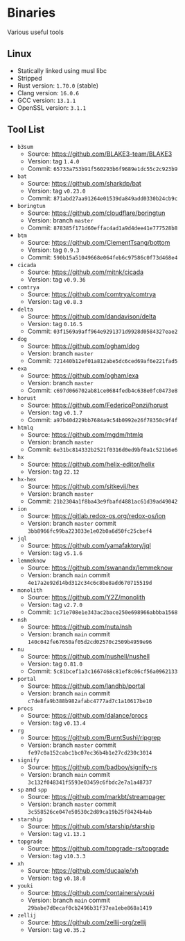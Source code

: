 # Binaries

Various useful tools

## Linux

- Statically linked using musl libc
- Stripped
- Rust version: `1.70.0` (stable)
- Clang version: `16.0.6`
- GCC version: `13.1.1`
- OpenSSL version: `3.1.1`

## Tool List

- `b3sum`
  - Source: https://github.com/BLAKE3-team/BLAKE3
  - Version: tag `1.4.0`
  - Commit: `65733a753b91f560293b6f9689e1dc55c2c923b9`
- `bat`
  - Source: https://github.com/sharkdp/bat
  - Version: tag `v0.23.0`
  - Commit: `871abd27aa91264e01539da849add0330b24cb9c`
- `boringtun`
  - Source: https://github.com/cloudflare/boringtun
  - Version: branch `master`
  - Commit: `878385f171d60effac4ad1a9d4dee41e777528b8`
- `btm`
  - Source: https://github.com/ClementTsang/bottom
  - Version: tag `0.9.3`
  - Commit: `590b15a51049668e064feb6c97586c0f73d468e4`
- `cicada`
  - Source: https://github.com/mitnk/cicada
  - Version: tag `v0.9.36`
- `comtrya`
  - Source: https://github.com/comtrya/comtrya
  - Version: tag `v0.8.3`
- `delta`
  - Source: https://github.com/dandavison/delta
  - Version: tag `0.16.5`
  - Commit: `03f1569a9aff964e9291371d9928d0584327eae2`
- `dog`
  - Source: https://github.com/ogham/dog
  - Version: branch `master`
  - Commit: `721440b12ef01a812abe5dc6ced69af6e221fad5`
- `exa`
  - Source: https://github.com/ogham/exa
  - Version: branch `master`
  - Commit: `c697d066702ab81ce0684fedb4c638e0fc0473e8`
- `horust`
  - Source: https://github.com/FedericoPonzi/horust
  - Version: tag `v0.1.7`
  - Commit: `a97b40d229bb7684a9c54b0992e26f78350c9f4f`
- `htmlq`
  - Source: https://github.com/mgdm/htmlq
  - Version: branch `master`
  - Commit: `6e31bc814332b2521f0316d0ed9bf0a1c521b6e6`
- `hx`
  - Source: https://github.com/helix-editor/helix
  - Version: tag `22.12`
- `hx-hex`
  - Source: https://github.com/sitkevij/hex
  - Version: branch `master`
  - Commit: `21b2304a1f8ba43e9fbafd4881ac61d39ad49042`
- `ion`
  - Source: https://gitlab.redox-os.org/redox-os/ion
  - Version: branch `master` commit `3bb8966fc99ba223033e1e02b0a6d50fc25cbef4`
- `jql`
  - Source: https://github.com/yamafaktory/jql
  - Version: tag `v5.1.6`
- `lemmeknow`
  - Source: https://github.com/swanandx/lemmeknow
  - Version: branch `main` commit `4e17a2e92d14bd312c34c6c8be8add670715519d`
- `monolith`
  - Source: https://github.com/Y2Z/monolith
  - Version: tag `v2.7.0`
  - Commit: `1c71e708e1e343ac2bace250e698966abbba1568`
- `nsh`
  - Source: https://github.com/nuta/nsh
  - Version: branch `main` commit `140c042fe67650af05d2cd02570c2509b4959e96`
- `nu`
  - Source: https://github.com/nushell/nushell
  - Version: tag `0.81.0`
  - Commit: `5c81bcef1a3c1667468c81ef8c06cf56a0962133`
- `portal`
  - Source: https://github.com/landhb/portal
  - Version: branch `main` commit `c7de8fa9b388b982afabc4777ad7c1a10617be10`
- `procs`
  - Source: https://github.com/dalance/procs
  - Version: tag `v0.13.4`
- `rg`
  - Source: https://github.com/BurntSushi/ripgrep
  - Version: branch `master` commit `fe97c0a152cabc1bc07ec36b4b1e27cd230c3014`
- `signify`
  - Source: https://github.com/badboy/signify-rs
  - Version: branch `main` commit `3c132f048341f5593e03459c6fbdc2e7a1a48737`
- `sp` and `spp`
  - Source: https://github.com/markbt/streampager
  - Version: branch `master` commit `3c558526ce047e50530c2d89ca19b25f8424b4ab`
- `starship`
  - Source: https://github.com/starship/starship
  - Version: tag `v1.13.1`
- `topgrade`
  - Source: https://github.com/topgrade-rs/topgrade
  - Version: tag `v10.3.3`
- `xh`
  - Source: https://github.com/ducaale/xh
  - Version: tag `v0.18.0`
- `youki`
  - Source: https://github.com/containers/youki
  - Version: branch `main` commit `29babe7d0ecaf0cb2496b31f37ea1ebe868a1419`
- `zellij`
  - Source: https://github.com/zellij-org/zellij
  - Version: tag `v0.35.2`
